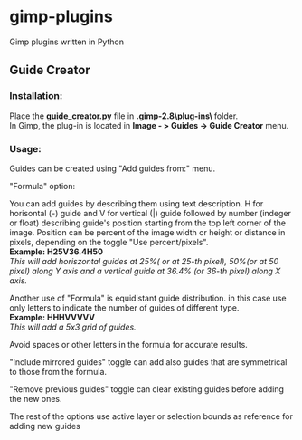 # gimp-plugins
Gimp plugins written in Python

<h2>Guide Creator</h2>

<h3>Installation:</h3>

Place the <b>guide_creator.py</b> file in <b>\.gimp-2.8\plug-ins\ </b> folder.<br>
In Gimp, the plug-in is located in <b>Image - > Guides -> Guide Creator</b> menu.

<h3>Usage:</h3>

Guides can be created using "Add guides from:" menu.

"Formula" option:

You can add guides by describing them using text description.
H for horisontal (-) guide and V for vertical (|) guide followed by number (indeger or float) describing guide's position starting from the top left corner of the image. Position can be percent of the image width or height or distance in pixels, depending on the toggle "Use percent/pixels".</br>
<b>Example: H25V36.4H50</b><br>
<i>This will add horiszontal guides at 25%( or at 25-th pixel), 50%(or at 50 pixel) along Y axis and a vertical guide at 36.4% (or 36-th pixel) along X axis.</i>


Another use of "Formula" is equidistant guide distribution.
in this case use only letters to indicate the number of guides of different type.</br>
<b>Example: HHHVVVVV</b></br>
<i>This will add a 5x3 grid of guides.</i>

Avoid spaces or other letters in the formula for accurate results.

"Include mirrored guides" toggle can add also guides that are symmetrical to those from the formula.

"Remove previous guides" toggle can clear existing guides before adding the new ones.

The rest of the options use active layer or selection bounds as reference for adding new guides
